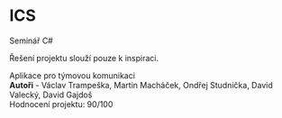 # ICS
Seminář C#

Řešení projektu slouží pouze k inspiraci.<br/>

Aplikace pro týmovou komunikaci <br/>
**Autoři** - Václav Trampeška, Martin Macháček, Ondřej Studnička, David Valecký, David Gajdoš<br/>
Hodnocení projektu: 90/100
